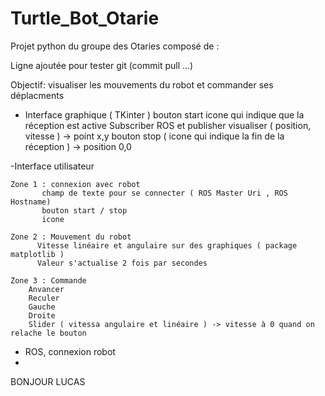 # Turtle_Bot_Otarie
Projet python du groupe des Otaries composé de :

Ligne ajoutée pour tester git (commit pull ...)

Objectif: visualiser les mouvements du robot et commander ses déplacments

- Interface graphique ( TKinter )
    bouton start
    icone qui indique que la réception est active
    Subscriber ROS et publisher
    visualiser ( position, vitesse ) -> point x,y
    bouton stop ( icone qui indique la fin de la réception ) -> position 0,0

-Interface utilisateur
   
    Zone 1 : connexion avec robot
           champ de texte pour se connecter ( ROS Master Uri , ROS Hostname)
           bouton start / stop 
           icone
           
    Zone 2 : Mouvement du robot
          Vitesse linéaire et angulaire sur des graphiques ( package matplotlib )
          Valeur s'actualise 2 fois par secondes

    Zone 3 : Commande
        Anvancer
        Reculer
        Gauche
        Droite
        Slider ( vitessa angulaire et linéaire ) -> vitesse à 0 quand on relache le bouton
        
        
           
        
    
- ROS, connexion robot
- 
BONJOUR LUCAS